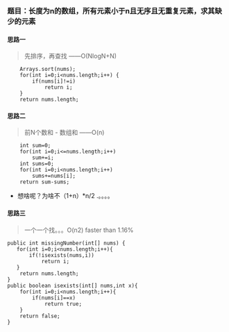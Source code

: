 ### 题目：长度为n的数组，所有元素小于n且无序且无重复元素，求其缺少的元素 ###

#### 思路一 ####
> 先排序，再查找 ——O(NlogN+N)

        Arrays.sort(nums);
		for(int i=0;i<nums.length;i++) {
			if(nums[i]!=i)
				return i;
		}
		return nums.length;


#### 思路二 ####
> 前N个数和 - 数组和 ——O(n)

        int sum=0;
		for(int i=0;i<=nums.length;i++)
			sum+=i;
		int sums=0;
		for(int i=0;i<nums.length;i++)
			sums+=nums[i];
		return sum-sums;

- 想啥呢？为啥不（1+n）*n/2 .。。。。

#### 思路三 ####
> 一个一个找。。。O(n2)  faster than 1.16%

    public int missingNumber(int[] nums) {
       for(int i=0;i<nums.length;i++){
           if(!isexists(nums,i))
               return i;
       }
        return nums.length;
    }
    public boolean isexists(int[] nums,int x){
        for(int i=0;i<nums.length;i++){
            if(nums[i]==x)
                return true;
        }
        return false;
    }
